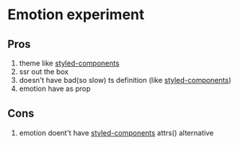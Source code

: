 # Emotion experiment

## Pros

1. theme like [styled-components](https://github.com/styled-components/styled-components)
2. ssr out the box
3. doesn't have bad(so slow) ts definition (like [styled-components](https://github.com/DefinitelyTyped/DefinitelyTyped/issues/34391))
4. emotion have as prop

## Cons

1. emotion doent't have [styled-components](https://styled-components.com/docs/api#attrs) attrs() alternative
